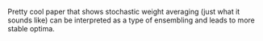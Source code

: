 Pretty cool paper that shows stochastic weight averaging (just what it sounds like) can be interpreted as a type of ensembling and leads to more stable optima.
